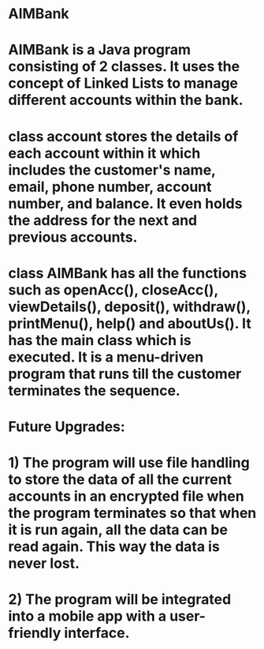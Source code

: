 # AIMBank

# AIMBank is a Java program consisting of 2 classes. It uses the concept of Linked Lists to manage different accounts within the bank.

# class account stores the details of each account within it which includes the customer's name, email, phone number, account number, and balance. It even holds the address for the next and previous accounts.

# class AIMBank has all the functions such as openAcc(), closeAcc(), viewDetails(), deposit(), withdraw(), printMenu(), help() and aboutUs(). It has the main class which is executed. It is a menu-driven program that runs till the customer terminates the sequence. 

# Future Upgrades:
# 1) The program will use file handling to store the data of all the current accounts in an encrypted file when the program terminates so that when it is run again, all the data can be read again. This way the data is never lost.
# 2) The program will be integrated into a mobile app with a user-friendly interface.
